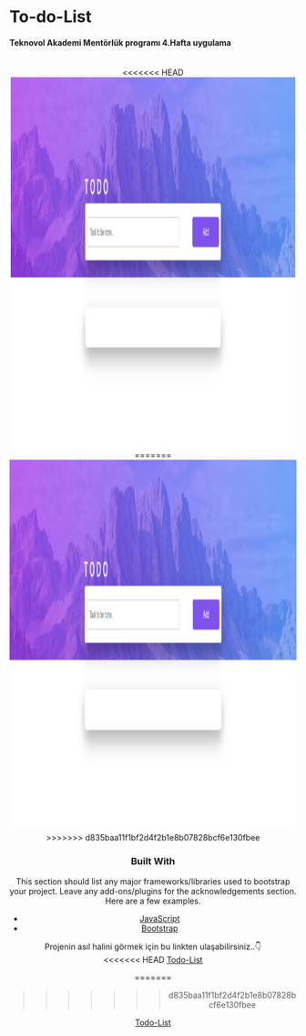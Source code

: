 # To-do-List
#### Teknovol Akademi Mentörlük programı 4.Hafta uygulama 


<div id="top"></div>


<br>
<div align="center">
<<<<<<< HEAD
   <img src="img/todolist.img.png" alt="Todo" width="500" height="650">
=======
   <img src="img/todolist.img.png" alt="Todo" width="1500" height="650">
>>>>>>> d835baa11f1bf2d4f2b1e8b07828bcf6e130fbee
 
<br>




### Built With

This section should list any major frameworks/libraries used to bootstrap your project. Leave any add-ons/plugins for the acknowledgements section. Here are a few examples.

* [JavaScript](https://www.javascript.com/)
* [Bootstrap](https://getbootstrap.com)

Projenin asıl halini görmek için bu linkten ulaşabilirsiniz..:point_down:
<br>
<<<<<<< HEAD
[Todo-List]( https://nursahbas.github.io/To-do-List/)

=======
>>>>>>> d835baa11f1bf2d4f2b1e8b07828bcf6e130fbee

[Todo-List]( https://nursahbas.github.io/To-do-List/)
